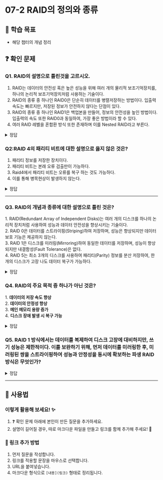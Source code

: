 # 07-2 RAID의 정의와 종류

## 📌 학습 목표
- 해당 챕터의 개념 정리

## ❓ 확인 문제

### Q1. RAID의 설명으로 틀린것을 고르시오.

1. RAID는 데이터의 안전성 혹은 높은 성능을 위해 여러 개의 물리적 보조기억장치를, 하나의 논리적 보조기억장치처럼 사용하는 기술이다.
2. RAID의 종류 중 하나인 RAID0은 단순히 데이터를 병렬저장하는 방법이다. 입출력 속도는 빠르지만, 저장된 정보가 안전하지 않다는 단점이 있다.
3. RAID의 종류 중 하나인 RAID1은 백업본을 만들어, 정보의 안전성을 높인 방법이다. 입출력의 속도 또한 RAID0과 동일하여, 가장 좋은 방법이라 할 수 있다.
4. 여러 RAID 레벨을 혼합환 방식 또한 존재하며 이를 Nested RAID라고 부른다.

<details>
<summary>정답</summary>

##### 3. RAID의 종류 중 하나인 RAID1은 백업본을 만들어, 정보의 안전성을 높인 방법이다. 입출력의 속도 또한 RAID0과 동일하여, 가장 좋은 방법이라 할 수 있다.

**[해설]**

- 백업본을 이용하여 정보의 안전성을 높인 것은 사실이다. 하지만, 데이터를 쓸 때 원본과 복사본 두 군데에 쓰기 때문에 속도 측면에서는 RAID0보다 느리다. 또한, 완전한 복사본을 만들기 때문에, 실질적으로 저장 가능한 데이터는 RAID0을 쓸 때의 1/2배라고 할 수 있다.

</details>


### Q2:RAID 4의 패리티 비트에 대한 설명으로 옳지 않은 것은?


1. 패리티 정보를 저장한 장치이다.
2. 패리티 비트는 본래 오류 검출만이 가능하다.
3. Raid4에서 패리티 비트는 오류를 복구 하는 것도 가능하다.  
4. 이를 통해 병목현상이 발생하지 않는다.



<details>
<summary>정답</summary>

### 4. 이를 통해 병목현상이 발생하지 않는다.

- Raid4에서는 새로운 데이터가 저장될때마다 패리티를 저장하는 디스크에도 데이터를 쓰게 되므로 병목현상이 발생한다.

- 이를 보완하기 위해 패리티 정보를 분산하여 저장하는 방식이 Raid5이다.


</details>

---

### Q3. RAID의 개념과 종류에 대한 설명으로 틀린 것은?

1️. RAID(Redundant Array of Independent Disks)는 여러 개의 디스크를 하나의 논리적 장치처럼 사용하여 성능과 데이터 안전성을 향상시키는 기술이다.  
2️. RAID 0은 데이터를 스트라이핑(Striping)하여 저장하며, 성능은 향상되지만 데이터 보호 기능은 제공하지 않는다.  
3️. RAID 1은 디스크를 미러링(Mirroring)하여 동일한 데이터를 저장하며, 성능이 향상되지만 내결함성(Fault Tolerance)은 없다.  
4️. RAID 5는 최소 3개의 디스크를 사용하여 패리티(Parity) 정보를 분산 저장하여, 한 개의 디스크가 고장 나도 데이터 복구가 가능하다.  

<details>
<summary>정답</summary>

**3. RAID 1은 디스크를 미러링(Mirroring)하여 동일한 데이터를 저장하며, 성능이 향상되지만 내결함성(Fault Tolerance)은 없다. ❌**  

**[해설]**  

**1. RAID(Redundant Array of Independent Disks)는 여러 개의 디스크를 하나의 논리적 장치처럼 사용하여 성능과 데이터 안전성을 향상시키는 기술이다. ✅**  
   - RAID는 여러 개의 디스크를 조합하여 성능을 향상시키거나 데이터 보호 기능을 제공하는 기술입니다.  

**2. RAID 0은 데이터를 스트라이핑(Striping)하여 저장하며, 성능은 향상되지만 데이터 보호 기능은 제공하지 않는다. ✅**  
   - RAID 0은 데이터를 여러 디스크에 분산 저장하여 속도를 높이지만, 데이터 복구 기능이 없으며 한 개의 디스크라도 고장 나면 모든 데이터가 손실됩니다.  

**3. RAID 1은 디스크를 미러링(Mirroring)하여 동일한 데이터를 저장하며, 성능이 향상되지만 내결함성(Fault Tolerance)은 없다. ❌**  
   - RAID 1은 동일한 데이터를 두 개의 디스크에 저장하여 내결함성을 제공합니다. 한 개의 디스크가 고장 나도 데이터를 보호할 수 있습니다.  

**4. RAID 5는 최소 3개의 디스크를 사용하여 패리티(Parity) 정보를 분산 저장하여, 한 개의 디스크가 고장 나도 데이터 복구가 가능하다. ✅**  
   - RAID 5는 성능과 데이터 보호 기능을 모두 제공하며, 패리티 정보를 분산 저장하여 한 개의 디스크 장애 발생 시 데이터 복구가 가능합니다.  

</details>

### Q4. RAID의 주요 목적 중 하나가 아닌 것은?

1️. **데이터의 저장 속도 향상** <br>
2️. **데이터의 안정성 향상** <br>
3️. **메인 메모리 용량 증가** <br>
4️. **디스크 장애 발생 시 복구 가능**<br>

<details>
<summary>정답</summary>

3️. **메인 메모리 용량 증가**
   - RAID는 **스토리지(보조기억장치)의 성능과 안정성을 개선**하는 기술이지, CPU가 사용하는 메인 메모리(RAM)의 크기와는 관련이 없음.

**[해설]**  

**1. 데이터의 저장 속도 향상**  
   - RAID 0과 같이 여러 디스크에 데이터를 **분산 저장(striping)** 하면 읽기 및 쓰기 속도가 향상됨.

**2. 데이터의 안정성 향상**  
   - RAID 1(미러링), RAID 5(패리티 기반) 등의 방식은 데이터 손실을 방지하는 기능을 제공하여 안정성을 높임.

**4. 디스크 장애 발생 시 복구 가능**  
   - RAID 1, RAID 5, RAID 6과 같은 구조는 디스크가 고장 나더라도 데이터를 복구할 수 있도록 설계되어 있음.

</details>

### Q5. RAID 1 방식에서는 데이터를 복제하여 디스크 고장에 대비하지만, 쓰기 성능은 제한적이다. 이를 보완하기 위해, 먼저 데이터를 미러링한 후, 미러링된 쌍을 스트라이핑하여 성능과 안정성을 동시에 확보하는 파생 RAID 방식은 무엇인가?

<details>
<summary>정답</summary>

<h4>RAID 10</h4>

- RAID 1은 데이터를 그대로 두 디스크에 복자하는 구조
- 두 디스크 모두에 같은 데이터를 기록해야 해서 쓰기 병목이 발생할 수 있음

Disk 1: [ A1 ] [ A2 ] [ B1 ] [ B2 ]
Disk 2: [ A1 ] [ A2 ] [ B1 ] [ B2 ]   ← Disk 1 복사

- RAID 10은 원본 데이터 미러링을 진행 한 후 스트라이핑을 하여 미러링 쌍에 데이터를 저장함
- 병렬적인 쓰기가 가능하기 때문에 RAID 1 보다 쓰기 병목이 감소

Disk 1: [ A1 ] [ B1 ] [ C1 ] [ D1 ]
Disk 2: [ A1 ] [ B1 ] [ C1 ] [ D1 ]   ← Disk 1 복사

Disk 3: [ A2 ] [ B2 ] [ C2 ] [ D2 ]
Disk 4: [ A2 ] [ B2 ] [ C2 ] [ D2 ]   ← Disk 3 복사

</details>

---

## 📝 사용법  
### 이렇게 활용해 보세요! ✨  
1. ❓ 확인 문제 아래에 본인이 만든 질문을 추가하세요.  
2. 설명이 길어질 경우, 따로 마크다운 파일을 만들고 링크를 함께 추가해 주세요! 🔗  

### 🔗 링크 추가 방법  
1. 먼저 질문을 작성합니다.  
2. 링크를 적용할 문장을 마우스로 선택합니다.  
3. URL을 붙여넣습니다.  
4. 마크다운 형식으로 `[내용](링크)` 형태로 정리됩니다.  
